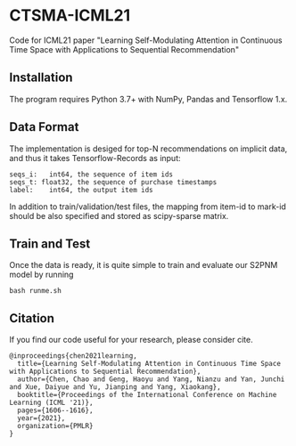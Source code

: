 # CTSMA-ICML21
Code for ICML21 paper "Learning Self-Modulating Attention in Continuous Time Space with Applications to Sequential Recommendation"

## Installation

The program requires Python 3.7+ with NumPy, Pandas and Tensorflow 1.x.

## Data Format

The implementation is desiged for top-N recommendations on implicit data, 
and thus it takes Tensorflow-Records as input:
```
seqs_i:   int64, the sequence of item ids
seqs_t: float32, the sequence of purchase timestamps
label:    int64, the output item ids
```

In addition to train/validation/test files, 
the mapping from item-id to mark-id should be also specified 
and stored as scipy-sparse matrix.


## Train and Test

Once the data is ready, it is quite simple to train and evaluate our S2PNM model by running
```
bash runme.sh
```


## Citation

If you find our code useful for your research, please consider cite.

```
@inproceedings{chen2021learning,
  title={Learning Self-Modulating Attention in Continuous Time Space with Applications to Sequential Recommendation},
  author={Chen, Chao and Geng, Haoyu and Yang, Nianzu and Yan, Junchi and Xue, Daiyue and Yu, Jianping and Yang, Xiaokang},
  booktitle={Proceedings of the International Conference on Machine Learning (ICML '21)},
  pages={1606--1616},
  year={2021},
  organization={PMLR}
}
```
